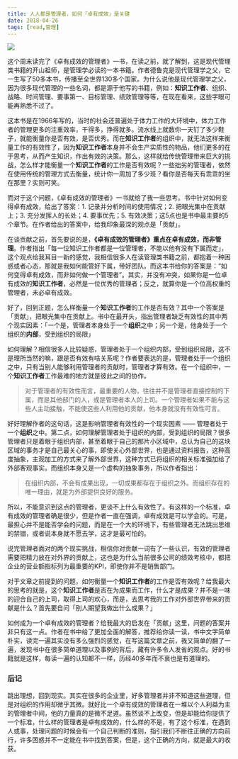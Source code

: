 ```yaml
---
title: 人人都是管理者，如何「卓有成效」是关键
date: 2018-04-26
tags: [read,管理]
---
```


![](/image/about_book/卓有成效管理者.png)

这个周末读完了《卓有成效的管理者》一书，在读之前，就了解到，这是现代管理类书籍的开山祖师，是管理学必读的一本书籍。作者德鲁克是现代管理学之父，它一生写了50多本书，传播至全世界130多个国家。为什么说他是现代管理学之父，因为很多现代管理的一些名词，都是源于他写的书籍，例如：**知识工作者**、组织、战略、时间管理、要事第一、目标管理、绩效管理等等，在现在看来，这些字眼可能再熟悉不过了。

这本书是在1966年写的，当时的社会还普遍处于体力工作的大环境中，体力工作者的管理更多的注重效率，干得多，挣得就多。流水线上就数你一天钉了多少鞋子，就能衡量你是否有效，是否优秀。而在**知识工作者**的组织中，就无法这样来衡量工作的有效性了，因为**知识工作者**本身并不会生产实质性的物品，他们更多的在于思考，从而产生知识，作出有效的决策。那么，这样就给传统管理带来巨大的挑战，怎么样才能衡量一个**知识工作者**的工作是否有效呢？一些拙劣的管理者，依然在使用传统的管理方式去衡量，统计你一周加了多少班？看你是否每天有乖乖的坐在那里？实则可笑。

而对于这个问题，《卓有成效的管理者》一书就给了我一些思考。书中针对如何变得卓有成效，给出了答案：1. 记录并分析时间的使用情况；2. 把眼光集中在贡献上；3. 充分发挥人的长处；4. 要事优先；5. 有效决策；这5点也是书中最主要的5个章节。在作者给出的答案中，给我印象最深的观点是「贡献」。

在谈贡献之前，首先要说的是，**《卓有成效的管理者》重点在卓有成效，而非管理**。作者指出「每一位知识工作者都是一位管理者，不能以他有没有下属而定」，这个观点给我耳目一新的感觉，我相信很多人在读管理类书籍之前，都抱着一种困惑或者心态，那就是我如何能管好下属，带好团队。而这本书给你的答案是：“如何变得卓有成效，而非如何做一个管理者”。其实，并没有冲突，如果你是一位卓有成效的**知识工作者**，必然是一位优秀的管理者；反之，就算你是一个位高权重的管理者，未必卓有成效。

好了，回到正题，怎么样衡量一个**知识工作者**的工作是否有效？其中一个答案是「贡献」，把眼光集中在贡献上。书中在最开头，指出管理者缺乏有效性的其中两个现实因素：「一个是，管理者本身处于一个**组织**之中；另一个是，他身处于一个组织的**内部**，受到组织的局限」

如何理解？相信很多人比较疑惑，管理者处于一个组织内部，受到组织局限，这不是理所当然的嘛，跟是否有效有啥关系呢？作者要表达的是，管理者处于一个组织之中，只有当别人能够利用管理者的贡献时，管理者才算有效。在一个组织中，一个**知识工作者**工作最难的地方就是彼此之间的协作。

> 对于管理者的有效性而言，最重要的人物，往往并不是管理者直接控制的下属，而是其他部门的人，或是管理者本人的上司。一个管理者如果不能与这些人主动接触，不能使这些人利用他的贡献，他本身就没有有效性可言。

好好理解作者的这句话，这是影响管理者有效性的一个现实因素 —— 管理者处于一个**组织**之中。第二点，如何理解管理者处于组织的内部，受到组织的局限？很多管理者只是着眼于组织内部，甚至着眼于自己的那片小区域中，总认为自己的这块区域的事务才是自己最关心的事，即使关心外部世界，也是通过资料报告，这种高度抽象，主观加工的方式来了解外部世界，这种方式已将组织的相关标准强加给了外部客观事实。而组织本身又是一个虚构的抽象事务，所以作者指出：

> 在组织内部，不会有成果出现，一切成果都存在于组织之外。而组织存在的唯一理由，就是为外部提供良好的服务。

所以，不能意识到这点的管理者，更谈不上什么有效性了。有这样的一个标准，卓有成效的管理者确是很少，但是作者一直在强调，卓有成效是可以学会的。可是，最担心并不是能否学会的问题，而是在一个大的环境下，有些管理者无法跳出思维的禁锢，或者说本身就不愿去学，这才是最可怕的。

说完管理者面对的两个现实挑战，相信你对贡献一词有了一些认识，有效的管理者需要把精力放在对外界的贡献上，这也是为什么当前很多公司的绩效考核中，都把企业的营业额指标列为最重要的KPI，即使你并不是销售部门。

对于文章之前提到的问题，如何衡量一个**知识工作者**的工作是否有效呢？给我最大的思考的就是，这个**知识工作者**是否在为成果而工作，什么才是成果？并不是一味的迎合自己的上司，取得上司的欢心，而是，去思考我的工作对外部世界带来的贡献是什么？首先要自问「别人期望我做出什么成果？」

如何成为一个卓有成效的管理者？给我最大的启发在「贡献」这里，问题的答案并非只有这一点。作者在书中给了更加全面的解答，推荐给你读一读，书中文字简单朴实，读完一遍其实没有多么强烈的感觉，在写这篇文章之前，我又简单的翻了一遍，发现书中在很多简单道理以及事例的背后，藏有许多令人发省的观点。好的书籍就是这样，每读一遍的认知都不一样，历经40多年而不衰也是有道理的。

### 后记
跳出理想，回到现实。其实在很多的企业里，好多管理者并非不知道这些道理，但是对组织的作用却微乎其微。就好比一个卓有成效的管理者在一堆以个人利益为主的管理者中间，他的力量真的是微不足道。虽然谈不上改变，但是却能给你提供了一个标准，什么样的管理者是卓有成效的，什么样的不是，有了这个标准，在遇到人或事，处理问题的时候会有一个自己判断的准则，指引我们不断往正确的方向前行，许多困惑并不一定能在书中找到答案，但是，这个正确的方向，就是最大的收获。